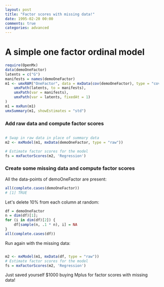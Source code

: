 ```yaml
---
layout: post
title: "Factor scores with missing data!"
date: 1995-02-20 00:00
comments: true
categories: advanced
---
```


# A simple one factor ordinal model

```r
require(OpenMx)
data(demoOneFactor)
latents = c("G")
manifests = names(demoOneFactor)
m1 <- umxRAM("OneFactor", data = mxData(cov(demoOneFactor), type = "cov", numObs = 500),
	umxPath(latents, to = manifests),
	umxPath(var = manifests),
	umxPath(var = latents, fixedAt = 1)
)
m1 = mxRun(m1)
umxSummary(m1, showEstimates = "std")

```
	
### Add raw data and compute factor scores

```r

# Swap in raw data in place of summary data
m2 <- mxModel(m1, mxData(demoOneFactor, type = "raw"))

# Estimate factor scores for the model
fs = mxFactorScores(m2, 'Regression')

```

### Create some missing data and compute factor scores

All the data-points of demoOneFactor are present:

```r
all(complete.cases(demoOneFactor))
# [1] TRUE
```
Let's delete 10% from each column at random:

```r
df = demoOneFactor
n = dim(df)[1];
for (i in dim(df)[2]) {
	df[sample(n, .1 * n), i] = NA
}
all(complete.cases(df))
```

Run again with the missing data:

```r

m2 <- mxModel(m1, mxData(df, type = "raw"))
# Estimate factor scores for the model
fs = mxFactorScores(m2, 'Regression')

```

Just saved yourself $1000 buying Mplus for factor scores with missing data!